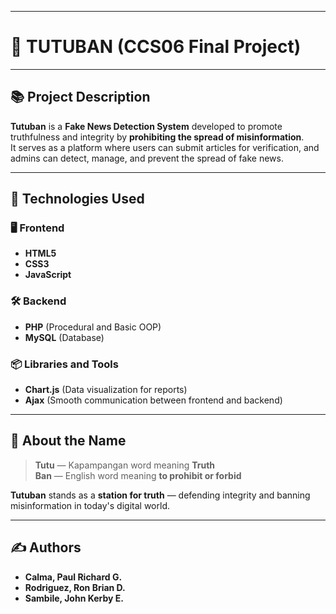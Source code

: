 

---

# 🚂 TUTUBAN (CCS06 Final Project)

---

## 📚 Project Description

**Tutuban** is a **Fake News Detection System** developed to promote truthfulness and integrity by **prohibiting the spread of misinformation**.  
It serves as a platform where users can submit articles for verification, and admins can detect, manage, and prevent the spread of fake news.

---

## 🔧 Technologies Used

### 🖥️ Frontend
- **HTML5**
- **CSS3**
- **JavaScript**

### 🛠️ Backend
- **PHP** (Procedural and Basic OOP)
- **MySQL** (Database)

### 📦 Libraries and Tools
- **Chart.js** (Data visualization for reports)
- **Ajax** (Smooth communication between frontend and backend)

---

## 📣 About the Name

> **Tutu** — Kapampangan word meaning **Truth**  
> **Ban** — English word meaning **to prohibit or forbid**  

**Tutuban** stands as a **station for truth** — defending integrity and banning misinformation in today's digital world.

---

## ✍️ Authors

- **Calma, Paul Richard G.**
- **Rodriguez, Ron Brian D.**
- **Sambile, John Kerby E.**

